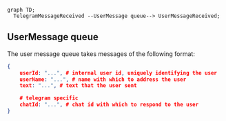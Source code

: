 ```mermaid
graph TD;
  TelegramMessageReceived --UserMessage queue--> UserMessageReceived;
```

## UserMessage queue

The user message queue takes messages of the following format:

```json
{
    userId: "...", # internal user id, uniquely identifying the user
    userName: "...", # name with which to address the user
    text: "...", # text that the user sent

    # telegram specific
    chatId: "...", # chat id with which to respond to the user
}
```